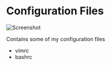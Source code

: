 Configuration Files
===================

![Screenshot](http://s32.postimg.org/z098erqp1/Screen_Shot_2016_05_04_at_4_19_13_PM.png)

Contains some of my configuration files

* vimrc
* bashrc
